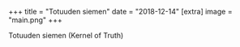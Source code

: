 +++
title = "Totuuden siemen"
date = "2018-12-14"
[extra]
image = "main.png"
+++

Totuuden siemen (Kernel of Truth)
